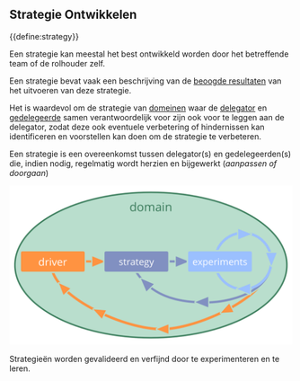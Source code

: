 ## Strategie Ontwikkelen

<summary>
{{define:strategy}}
</summary>

Een strategie kan meestal het best ontwikkeld worden door het betreffende team of de rolhouder zelf.

Een strategie bevat vaak een beschrijving van de [beoogde resultaten](glossary:intended-outcome) van het uitvoeren van deze strategie.

Het is waardevol om de strategie van [domeinen](glossary:delegator) waar de [delegator](glossary:domain) en [gedelegeerde](glossary:delegatee) samen verantwoordelijk voor zijn ook voor te leggen aan de delegator, zodat deze ook eventuele verbetering of hindernissen kan identificeren en voorstellen kan doen om de strategie te verbeteren. 

Een strategie is een overeenkomst tussen delegator(s) en gedelegeerden(s) die, indien nodig, regelmatig wordt herzien en bijgewerkt (*aanpassen of doorgaan*)

![Strategieën worden geïmplementeerd en verfijnd door te experimenteren en te leren.](img/evolution/domain-driver-strategy-exeriments.png)

Strategieën worden gevalideerd en verfijnd door te experimenteren en te leren.